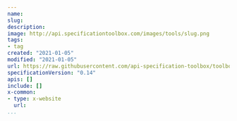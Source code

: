 ```yaml
---
name:
slug:
description:
image: http://api.specificationtoolbox.com/images/tools/slug.png
tags:
- tag
created: "2021-01-05"
modified: "2021-01-05"
url: https://raw.githubusercontent.com/api-specification-toolbox/toolbox/main/_tools/
specificationVersion: "0.14"
apis: []
include: []
x-common:
- type: x-website
  url:
...
```


